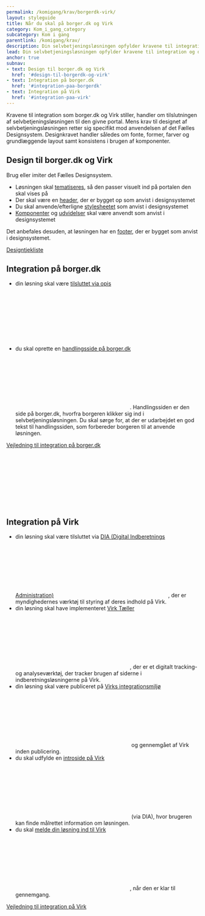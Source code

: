 ```yaml
---
permalink: /komigang/krav/borgerdk-virk/
layout: styleguide
title: Når du skal på borger.dk og Virk
category: Kom_i_gang_category
subcategory: Kom i gang
parentlink: /komigang/krav/
description: Din selvbetjeningsløsningen opfylder kravene til integration og design, når du har fulgt portalernes integrationsproces og anvendt det Fælles Designsystem som anvist.
lead: Din selvbetjeningsløsningen opfylder kravene til integration og design, når du har fulgt portalernes integrationsproces og anvendt det Fælles Designsystem som anvist.
anchor: true
subnav:
- text: Design til borger.dk og Virk
  href: '#design-til-borgerdk-og-virk'
- text: Integration på borger.dk
  href: '#integration-paa-borgerdk'
- text: Integration på Virk
  href: '#integration-paa-virk'
---
```

Kravene til integration som borger.dk og Virk stiller, handler om tilslutningen af selvbetjeningsløsningen til den givne portal. Mens krav til designet af selvbetjeningsløsningen retter sig specifikt mod anvendelsen af det Fælles Designsystem. Designkravet handler således om fonte, former, farver og grundlæggende layout samt konsistens i brugen af komponenter.

<h2 class="h4" id="design-til-borgerdk-og-virk">Design til borger.dk og Virk</h2>

Brug eller imiter det Fælles Designsystem.

- Løsningen skal <a href="/omdesignsystemet/visuelledesign/">tematiseres</a>, så den passer visuelt ind på portalen den skal vises på
- Der skal være en <a href="/komponenter/headers/">header</a>, der er bygget op som anvist i designsystemet
- Du skal anvende/efterligne <a href="/komigang/tiludviklere/">stylesheetet</a> som anvist i designsystemet
- <a href="/komponenter/">Komponenter</a> og <a href="/udvidelser/">udvidelser</a> skal være anvendt som anvist i designsystemet

Det anbefales desuden, at løsningen har en <a href="/komponenter/footers/">footer</a>, der er bygget som anvist i designsystemet.

<a href="/komigang/tildesignere/designtjekliste/">Designtjekliste</a>

<h2 class="h4" id="integration-paa-borgerdk">Integration på borger.dk</h2>

- din løsning skal være <a href="https://www.digitaliser.dk/resource/2406098" class="icon-link">tilsluttet via opis<svg class="icon-svg" focusable="false" aria-hidden="true" tabindex="-1"><use xlink:href="#open-in-new"></use></svg></a>
- du skal oprette en <a href="https://www.digitaliser.dk/resource/4134076" class="icon-link">handlingsside på borger.dk<svg class="icon-svg" focusable="false" aria-hidden="true" tabindex="-1"><use xlink:href="#open-in-new"></use></svg></a>. Handlingssiden er den side på borger.dk, hvorfra borgeren klikker sig ind i selvbetjeningsløsningen. Du skal sørge for, at der er udarbejdet en god tekst til handlingssiden, som forbereder borgeren til at anvende løsningen.

<a href="https://www.digitaliser.dk/resource/4134076" class="icon-link">Vejledning til integration på borger.dk<svg class="icon-svg" focusable="false" aria-hidden="true" tabindex="-1"><use xlink:href="#open-in-new"></use></svg></a>

<h2 class="h4" id="integration-paa-virk">Integration på Virk</h2>

- din løsning skal være tilsluttet via <a href="https://myndighedsnet.virk.dk/integration/vaerktoejer/dia-vaerktoejet" class="icon-link">DIA (Digital Indberetnings Administration)<svg class="icon-svg" focusable="false" aria-hidden="true" tabindex="-1"><use xlink:href="#open-in-new"></use></svg></a>, der er myndighedernes værktøj til styring af deres indhold på Virk.
- din løsning skal have implementeret <a href="https://myndighedsnet.virk.dk/virk-viden/virktoejer/services/virk-taeller" class="icon-link">Virk Tæller<svg class="icon-svg" focusable="false" aria-hidden="true" tabindex="-1"><use xlink:href="#open-in-new"></use></svg></a>, der er et digitalt tracking- og analyseværktøj, der tracker brugen af siderne i indberetningsløsningerne på Virk.
- din løsning skal være publiceret på <a href="https://myndighedsnet.virk.dk/virk-viden/integration-og-krav/proaktiv-tilrettelaeggelse/myndighedernes-forarbejde" class="icon-link">Virks integrationsmiljø<svg class="icon-svg" focusable="false" aria-hidden="true" tabindex="-1"><use xlink:href="#open-in-new"></use></svg></a> og gennemgået af Virk inden publicering.
- du skal udfylde en <a href="https://myndighedsnet.virk.dk/virk-viden/virktoejer/virk-introsider" class="icon-link">introside på Virk<svg class="icon-svg" focusable="false" aria-hidden="true" tabindex="-1"><use xlink:href="#open-in-new"></use></svg></a> (via DIA), hvor brugeren kan finde målrettet information om løsningen.
- du skal <a href="https://myndighedsnet.virk.dk/virk-viden/integration-og-krav/proaktiv-tilrettelaeggelse/myndighedernes-forarbejde" class="icon-link">melde din løsning ind til Virk<svg class="icon-svg" focusable="false" aria-hidden="true" tabindex="-1"><use xlink:href="#open-in-new"></use></svg></a>, når den er klar til gennemgang.

<a href="https://myndighedsnet.virk.dk/virk-viden/integration-og-krav" class="icon-link">Vejledning til integration på Virk<svg class="icon-svg" focusable="false" aria-hidden="true" tabindex="-1"><use xlink:href="#open-in-new"></use></svg></a>

